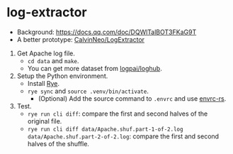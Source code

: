 # log-extractor

- Background: https://docs.qq.com/doc/DQWlTalBOT3FKaG9T
- A better prototype: [CalvinNeo/LogExtractor](https://github.com/CalvinNeo/LogExtractor)

1. Get Apache log file.
    - `cd data` and `make`.
    - You can get more dataset from [logpai/loghub](https://github.com/logpai/loghub).
2. Setup the Python environment.
    - Install [Rye](https://rye-up.com/).
    - `rye sync` and `source .venv/bin/activate`.
        - (Optional) Add the source command to `.envrc` and use [envrc-rs](https://github.com/chenyao36/envrc-rs).
3. Test.
    - `rye run cli diff`: compare the first and second halves of the original file.
    - `rye run cli diff data/Apache.shuf.part-1-of-2.log data/Apache.shuf.part-2-of-2.log`: compare the first and second halves of the shuffle.

